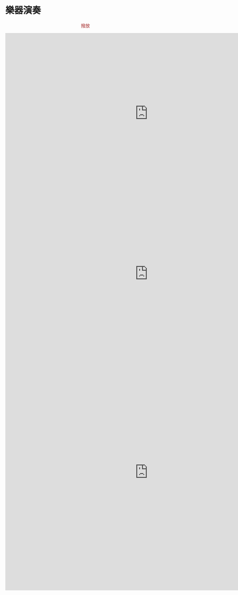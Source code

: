 <!DOCTYPE html>
<html>
<head>
    <title>樂器演奏</title>
    <meta charset="utf-8">
   <style>
p {
  text-align: center;
  color: brown;
}
</style
</head>

<body>

<h1 class="center">樂器演奏</h1>

<p class="center">撥放</p>

</body>
</html>
<iframe width="895" height="503" src="https://www.youtube.com/embed/enSiYn9DVjo?list=RDGMEMJQXQAmqrnmK1SEjY_rKBGA" title="YouTube video player" frameborder="0" allow="accelerometer; autoplay; clipboard-write; encrypted-media; gyroscope; picture-in-picture" allowfullscreen></iframe>
<iframe width="895" height="503" src="https://www.youtube.com/embed/XSs2cR2Tvuk" title="YouTube video player" frameborder="0" allow="accelerometer; autoplay; clipboard-write; encrypted-media; gyroscope; picture-in-picture" allowfullscreen></iframe>
<iframe width="895" height="743" src="https://www.youtube.com/embed/LfTnutNeSn4" title="YouTube video player" frameborder="0" allow="accelerometer; autoplay; clipboard-write; encrypted-media; gyroscope; picture-in-picture" allowfullscreen></iframe>
